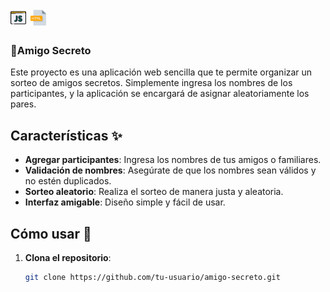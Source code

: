 # <img src="assets/js.png" width="25" alt="Logo de JavaScript"> <img src="assets/html.png" width="25" alt="Logo de HTML">


### :memo:Amigo Secreto 

Este proyecto es una aplicación web sencilla que te permite organizar un sorteo de amigos secretos. 
Simplemente ingresa los nombres de los participantes, y la aplicación se encargará de asignar aleatoriamente los pares.

## Características ✨

- **Agregar participantes**: Ingresa los nombres de tus amigos o familiares.
- **Validación de nombres**: Asegúrate de que los nombres sean válidos y no estén duplicados.
- **Sorteo aleatorio**: Realiza el sorteo de manera justa y aleatoria.
- **Interfaz amigable**: Diseño simple y fácil de usar.

## Cómo usar 🚀

1. **Clona el repositorio**:
   ```bash
   git clone https://github.com/tu-usuario/amigo-secreto.git

